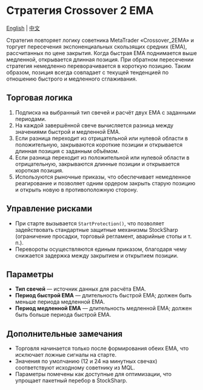 # Стратегия Crossover 2 EMA
[English](README.md) | [中文](README_cn.md)

Стратегия повторяет логику советника MetaTrader «Crossover_2EMA» и торгует пересечения экспоненциальных скользящих средних (EMA), рассчитанных по цене закрытия. Когда быстрая EMA поднимается выше медленной, открывается длинная позиция. При обратном пересечении стратегия немедленно переворачивается в короткую позицию. Таким образом, позиция всегда совпадает с текущей тенденцией по отношению быстрого и медленного сглаживания.

## Торговая логика
1. Подписка на выбранный тип свечей и расчёт двух EMA с заданными периодами.
2. На каждой завершённой свече вычисляется разница между значениями быстрой и медленной EMA.
3. Если разница переходит из отрицательной или нулевой области в положительную, закрываются короткие позиции и открывается длинная позиция с заданным объёмом.
4. Если разница переходит из положительной или нулевой области в отрицательную, закрываются длинные позиции и открывается короткая позиция.
5. Используются рыночные приказы, что обеспечивает немедленное реагирование и позволяет одним ордером закрыть старую позицию и открыть новую в противоположную сторону.

## Управление рисками
- При старте вызывается `StartProtection()`, что позволяет задействовать стандартные защитные механизмы StockSharp (ограничение просадки, торговый регламент, аварийные стопы и т. п.).
- Перевороты осуществляются единым приказом, благодаря чему снижается задержка между закрытием и открытием позиции.

## Параметры
- **Тип свечей** — источник данных для расчёта EMA.
- **Период быстрой EMA** — длительность быстрой EMA; должен быть меньше периода медленной EMA.
- **Период медленной EMA** — длительность медленной EMA; должен быть больше периода быстрой EMA.

## Дополнительные замечания
- Торговля начинается только после формирования обеих EMA, что исключает ложные сигналы на старте.
- Значения по умолчанию (12 и 24 на минутных свечах) соответствуют исходному советнику из MQL.
- Параметры помечены как доступные для оптимизации, что упрощает пакетный перебор в StockSharp.
